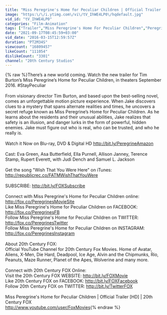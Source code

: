 ```yaml
---
title: "Miss Peregrine's Home for Peculiar Children | Official Trailer [HD] | 20th Century FOX"
image: "https:\/\/i.ytimg.com\/vi\/tV_IhWE4LP0\/hqdefault.jpg"
vid_id: "tV_IhWE4LP0"
categories: "Film-Animation"
tags: ["Trailer","Miss Peregrine's Home For Peculiar Children","Peregrines"]
date: "2021-09-17T08:45:59+03:00"
vid_date: "2016-03-15T12:59:57Z"
duration: "PT2M34S"
viewcount: "16809457"
likeCount: "111054"
dislikeCount: "3301"
channel: "20th Century Studios"
---
```

{% raw %}There’s a new world coming. Watch the new trailer for Tim Burton’s Miss Peregrine’s Home for Peculiar Children, in theaters September 2016. #StayPeculiar<br /><br />From visionary director Tim Burton, and based upon the best-selling novel, comes an unforgettable motion picture experience.  When Jake discovers clues to a mystery that spans alternate realities and times, he uncovers a secret refuge known as Miss Peregrine’s Home for Peculiar Children. As he learns about the residents and their unusual abilities, Jake realizes that safety is an illusion, and danger lurks in the form of powerful, hidden enemies. Jake must figure out who is real, who can be trusted, and who he really is.<br /><br />Watch it Now on Blu-ray, DVD &amp; Digital HD <a rel="nofollow" target="blank" href="http://bit.ly/PeregrineAmazon">http://bit.ly/PeregrineAmazon</a><br /><br />Cast: Eva Green, Asa Butterfield, Ella Purnell, Allison Janney, Terence Stamp, Rupert Everett, with Judi Dench and Samuel L. Jackson<br /><br />Get the song &quot;Wish That You Were Here&quot; on iTunes: <a rel="nofollow" target="blank" href="http://republicrec.co/FATMWishThatYouWere">http://republicrec.co/FATMWishThatYouWere</a><br /><br />SUBSCRIBE: <a rel="nofollow" target="blank" href="http://bit.ly/FOXSubscribe">http://bit.ly/FOXSubscribe</a><br /><br />Connect with Miss Peregrine's Home for Peculiar Children online: <a rel="nofollow" target="blank" href="http://fox.co/PeregrinesMovieSite">http://fox.co/PeregrinesMovieSite</a><br />Like Miss Peregrine's Home for Peculiar Children on FACEBOOK: <a rel="nofollow" target="blank" href="http://fox.co/PeregrinesFB">http://fox.co/PeregrinesFB</a><br />Follow Miss Peregrine's Home for Peculiar Children on TWITTER: <a rel="nofollow" target="blank" href="http://fox.co/PeregrinesTwitter">http://fox.co/PeregrinesTwitter</a><br />Follow Miss Peregrine's Home for Peculiar Children on INSTAGRAM: <a rel="nofollow" target="blank" href="http://fox.co/PeregrinesInstagram">http://fox.co/PeregrinesInstagram</a><br /><br />About 20th Century FOX:<br />Official YouTube Channel for 20th Century Fox Movies. Home of Avatar, Aliens, X-Men, Die Hard, Deadpool, Ice Age, Alvin and the Chipmunks, Rio, Peanuts, Maze Runner, Planet of the Apes, Wolverine and many more.<br /><br />Connect with 20th Century FOX Online:<br />Visit the 20th Century FOX WEBSITE: <a rel="nofollow" target="blank" href="http://bit.ly/FOXMovie">http://bit.ly/FOXMovie</a><br />Like 20th Century FOX on FACEBOOK: <a rel="nofollow" target="blank" href="http://bit.ly/FOXFacebook">http://bit.ly/FOXFacebook</a><br />Follow 20th Century FOX on TWITTER: <a rel="nofollow" target="blank" href="http://bit.ly/TwitterFOX">http://bit.ly/TwitterFOX</a><br /><br />Miss Peregrine's Home for Peculiar Children | Official Trailer [HD] | 20th Century FOX<br /><a rel="nofollow" target="blank" href="http://www.youtube.com/user/FoxMovies">http://www.youtube.com/user/FoxMovies</a>{% endraw %}
